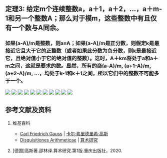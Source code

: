## 定理3: 给定m个连续整数a，a＋1，a＋2，…，a＋m-1和另一个整数A；那么对于模m，这些整数中有且仅有一个数与A同余。
### 如果(a-A)/m是整数，则a≡A；如果(a-A)/m是正分数，则假定k是最接近它且大于它的正整数（或者如果此分数为负分数，则k是最接近它，且绝对值小于它的绝对值的整数）。这时，A＋km将处于a和a＋m之间，这就是要求的数。显然，所有的商(a-A)/m, (a+1-A)/m, (a+2-A)/m, …，均处于k-1和k＋1之间，所以它们中的整数不可能多于一个。

![](/images/数论/高斯的算术研究中典型的推演实验/章1/定理3/3-1.jpg)
![](/images/数论/高斯的算术研究中典型的推演实验/章1/定理3/3-2.jpg)
![](/images/数论/高斯的算术研究中典型的推演实验/章1/定理3/3-3.jpg)
![](/images/数论/高斯的算术研究中典型的推演实验/章1/定理3/3-4.jpg)
![](/images/数论/高斯的算术研究中典型的推演实验/章1/定理3/3-5.jpg)
![](/images/数论/高斯的算术研究中典型的推演实验/章1/定理3/3-6.jpg)
![](/images/数论/高斯的算术研究中典型的推演实验/章1/定理3/3-7.jpg)
![](/images/数论/高斯的算术研究中典型的推演实验/章1/定理3/3-8.jpg)
![](/images/数论/高斯的算术研究中典型的推演实验/章1/定理3/3-9.jpg)
![](/images/数论/高斯的算术研究中典型的推演实验/章1/定理3/3-10.jpg)
![](/images/数论/高斯的算术研究中典型的推演实验/章1/定理3/3-11.jpg)

## 参考文献及资料

1. 维基百科
	- [Carl Friedrich Gauss](https://en.wikipedia.org/wiki/Carl_Friedrich_Gauss) | [卡尔·弗里德里希·高斯](https://zh.wikipedia.org/wiki/%E5%8D%A1%E7%88%BE%C2%B7%E5%BC%97%E9%87%8C%E5%BE%B7%E9%87%8C%E5%B8%8C%C2%B7%E9%AB%98%E6%96%AF) 
	- [Disquisitiones Arithmeticae](https://en.wikipedia.org/wiki/Disquisitiones_Arithmeticae) | [算术研究](https://zh.wikipedia.org/wiki/算术研究) 

2. [德国]高斯著.邵林译.算术研究.第1版.重庆出版社，2020.





